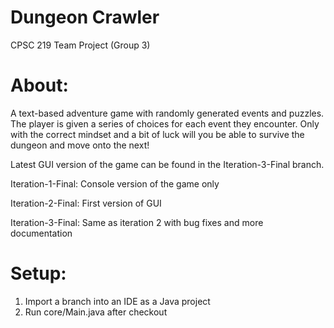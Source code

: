 # Dungeon Crawler
CPSC 219 Team Project (Group 3)

# About:
A text-based adventure game with randomly generated events and puzzles.
The player is given a series of choices for each event they encounter.
Only with the correct mindset and a bit of luck will you be able to survive the dungeon and move onto the next!

Latest GUI version of the game can be found in the Iteration-3-Final branch.

Iteration-1-Final: Console version of the game only

Iteration-2-Final: First version of GUI

Iteration-3-Final: Same as iteration 2 with bug fixes and more documentation

# Setup:
1. Import a branch into an IDE as a Java project
3. Run core/Main.java after checkout
